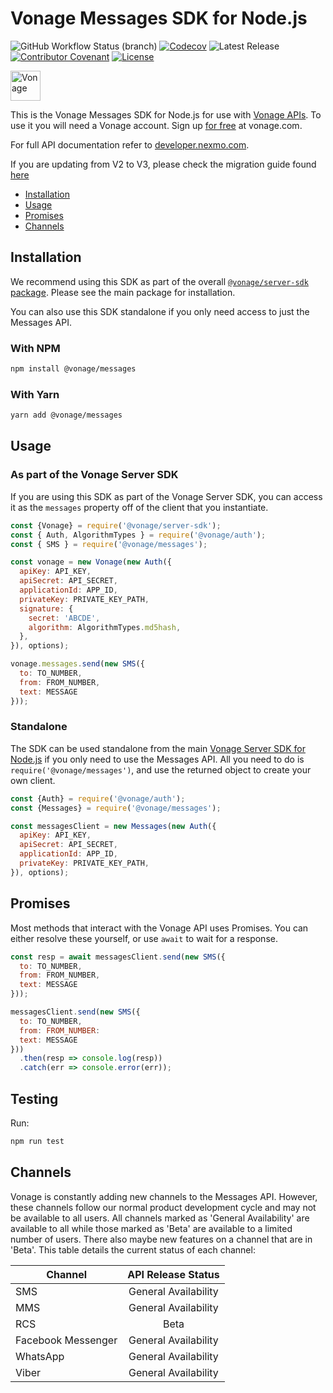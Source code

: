 # Vonage Messages SDK for Node.js

![GitHub Workflow Status (branch)](https://img.shields.io/github/actions/workflow/status/Vonage/vonage-node-sdk/ci.yml?branch=3.x) [![Codecov](https://img.shields.io/codecov/c/github/vonage/vonage-node-sdk?label=Codecov&logo=codecov&style=flat-square)](https://codecov.io/gh/Vonage/vonage-server-sdk) ![Latest Release](https://img.shields.io/github/v/release/vonage/vonage-node-sdk?logo=npm&style=flat-square) [![Contributor Covenant](https://img.shields.io/badge/Contributor%20Covenant-v2.0%20adopted-ff69b4.svg?style=flat-square)](../../CODE_OF_CONDUCT.md) [![License](https://img.shields.io/npm/l/@vonage/server-sdk?label=License&style=flat-square)](../../LICENSE.TXT)

<img src="https://developer.nexmo.com/images/logos/vbc-logo.svg" height="48px" alt="Vonage" />

This is the Vonage Messages SDK for Node.js for use with [Vonage APIs](https://www.vonage.com/). To use it you will need a Vonage account. Sign up [for free][signup] at vonage.com.

For full API documentation refer to [developer.nexmo.com](https://developer.nexmo.com/).

If you are updating from V2 to V3, please check the migration guide found [here](https://github.com/Vonage/vonage-node-sdk/blob/3.x/packages/messages/v2_TO_v3_MIGRATION_GUIDE.md)

* [Installation](#installation)
* [Usage](#usage)
* [Promises](#promises)
* [Channels](#channels)

## Installation

We recommend using this SDK as part of the overall [`@vonage/server-sdk` package](https://github.com/vonage/vonage-node-sdk). Please see the main package for installation.

You can also use this SDK standalone if you only need access to just the Messages API.

### With NPM

```bash
npm install @vonage/messages
```

### With Yarn

```bash
yarn add @vonage/messages
```

## Usage

### As part of the Vonage Server SDK

If you are using this SDK as part of the Vonage Server SDK, you can access it as the `messages` property off of the client that you instantiate.

```js
const {Vonage} = require('@vonage/server-sdk');
const { Auth, AlgorithmTypes } = require('@vonage/auth');
const { SMS } = require('@vonage/messages');

const vonage = new Vonage(new Auth({
  apiKey: API_KEY,
  apiSecret: API_SECRET,
  applicationId: APP_ID,
  privateKey: PRIVATE_KEY_PATH,
  signature: {
    secret: 'ABCDE',
    algorithm: AlgorithmTypes.md5hash,
  },
}), options);

vonage.messages.send(new SMS({
  to: TO_NUMBER,
  from: FROM_NUMBER,
  text: MESSAGE
}));
```

### Standalone

The SDK can be used standalone from the main [Vonage Server SDK for Node.js](https://github.com/vonage/vonage-node-sdk)
if you only need to use the Messages API. All you need to do
is `require('@vonage/messages')`, and use the returned object to create your own
client.

```js
const {Auth} = require('@vonage/auth');
const {Messages} = require('@vonage/messages');

const messagesClient = new Messages(new Auth({
  apiKey: API_KEY,
  apiSecret: API_SECRET,
  applicationId: APP_ID,
  privateKey: PRIVATE_KEY_PATH,
}), options);
```

## Promises

Most methods that interact with the Vonage API uses Promises. You can either resolve these yourself, or use `await` to
wait for a response.

```js
const resp = await messagesClient.send(new SMS({
  to: TO_NUMBER,
  from: FROM_NUMBER,
  text: MESSAGE
}));

messagesClient.send(new SMS({
  to: TO_NUMBER,
  from: FROM_NUMBER:
  text: MESSAGE
}))
  .then(resp => console.log(resp))
  .catch(err => console.error(err));
```

## Testing

Run:

```bash
npm run test
```

## Channels

Vonage is constantly adding new channels to the Messages API. However, these
channels follow our normal product development cycle and may not be available to
all users. All channels marked as 'General Availability' are available to all
while those marked as 'Beta' are available to a limited number of users. There
also maybe new features on a channel that are in 'Beta'. This table details
the current status of each channel:

| Channel            |  API Release Status  |
|--------------------|:--------------------:|
| SMS                | General Availability |
| MMS                | General Availability |
| RCS                | Beta                 |
| Facebook Messenger | General Availability |
| WhatsApp           | General Availability |
| Viber              | General Availability |

[signup]: https://dashboard.nexmo.com/sign-up?utm_source=DEV_REL&utm_medium=github&utm_campaign=node-server-sdk

[license]: ../../LICENSE.txt
